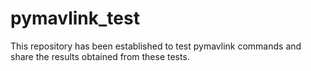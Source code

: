 # pymavlink_test
This repository has been established to test pymavlink commands and share the results obtained from these tests.
